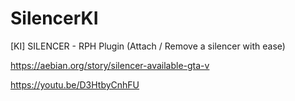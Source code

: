 # SilencerKI
[KI] SILENCER - RPH Plugin (Attach / Remove a silencer with ease)

https://aebian.org/story/silencer-available-gta-v


https://youtu.be/D3HtbyCnhFU
